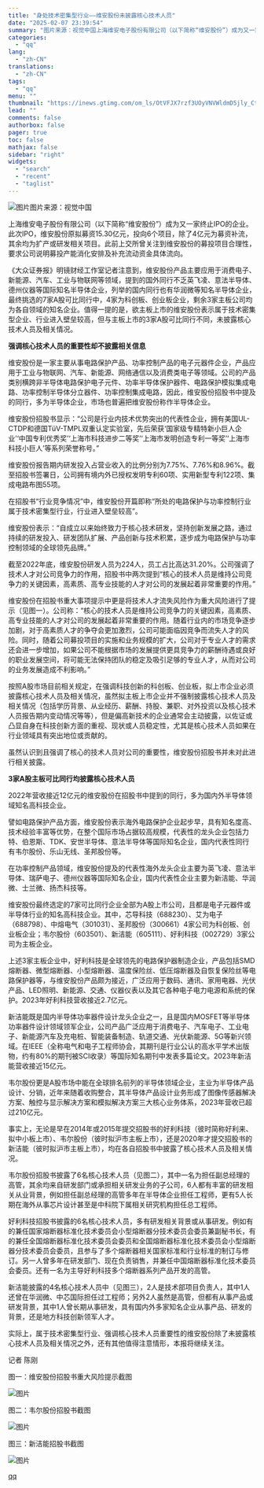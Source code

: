 ```yaml
---
title: "身处技术密集型行业——维安股份未披露核心技术人员"
date: "2025-02-07 23:39:54"
summary: "图片来源：视觉中国上海维安电子股份有限公司（以下简称“维安股份”）成为又一家终止IPO的企业。此次I..."
categories:
  - "qq"
lang:
  - "zh-CN"
translations:
  - "zh-CN"
tags:
  - "qq"
menu: ""
thumbnail: "https://inews.gtimg.com/om_ls/OtVFJX7rzf3UOyVNVWldmD5jly_CtjNC9VdW2REXXk9qEAA_640360/0"
lead: ""
comments: false
authorbox: false
pager: true
toc: false
mathjax: false
sidebar: "right"
widgets:
  - "search"
  - "recent"
  - "taglist"
---
```


![图片](https://inews.gtimg.com/om_bt/O4X9MpXiyQviL_qzsQoKRx8Yxuzm0VbiD3jDhMulzdHwYAA/641)图片来源：视觉中国

上海维安电子股份有限公司（以下简称“维安股份”）成为又一家终止IPO的企业。此次IPO，维安股份原拟募资15.30亿元，投向6个项目，除了4亿元为募资补流，其余均为扩产或研发相关项目。此前上交所曾关注到维安股份的募投项目合理性，要求公司说明募投产能消化安排及补充流动资金具体流向。

《大众证券报》明镜财经工作室记者注意到，维安股份产品主要应用于消费电子、新能源、汽车、工业与物联网等领域，提到的国外同行不乏英飞凌、意法半导体、德州仪器等国际知名半导体企业，列举的国内同行也有华润微等知名半导体企业，最终挑选的7家A股可比同行中，4家为科创板、创业板企业，剩余3家主板公司均为各自领域的知名企业。值得一提的是，欲主板上市的维安股份表示属于技术密集型企业、行业进入壁垒较高，但与主板上市的3家A股可比同行不同，未披露核心技术人员及相关情况。

**强调核心技术人员的重要性却不披露相关信息**

维安股份是一家主要从事电路保护产品、功率控制产品的电子元器件企业，产品应用于工业与物联网、汽车、新能源、网络通信以及消费类电子等领域。公司的产品类别横跨非半导体电路保护电子元件、功率半导体保护器件、电路保护模拟集成电路、功率控制半导体分立器件、功率控制集成电路，因此，维安股份招股书中提及的同行，多为半导体企业，市场也普遍把维安股份称作半导体企业。

维安股份招股书显示：“公司是行业内技术优势突出的代表性企业，拥有美国UL-CTDP和德国TüV-TMPL双重认定实验室，先后荣获‘国家级专精特新小巨人企业’‘中国专利优秀奖’‘上海市科技进步二等奖’‘上海市发明创造专利一等奖’‘上海市科技小巨人’等系列荣誉称号。”

维安股份报告期内研发投入占营业收入的比例分别为7.75%、7.76%和8.96%。截至招股书签署日，公司拥有境内外已授权发明专利60项、实用新型专利122项、集成电路布图55项。

在招股书“行业竞争情况”中，维安股份开篇即称“所处的电路保护与功率控制行业属于技术密集型行业，行业进入壁垒较高”。

维安股份表示：“自成立以来始终致力于核心技术研发，坚持创新发展之路，通过持续的研发投入、研发团队扩展、产品创新与技术积累，逐步成为电路保护与功率控制领域的全球领先品牌。”

截至2022年底，维安股份研发人员为224人，员工占比高达31.20%。公司强调了技术人才对公司竞争力的作用，招股书中两次提到“核心的技术人员是维持公司竞争力的关键因素，高素质、高专业技能的人才对公司的发展起着非常重要的作用。”

维安股份在招股书重大事项提示中更是将技术人才流失风险作为重大风险进行了提示（见图一）。公司称：“核心的技术人员是维持公司竞争力的关键因素，高素质、高专业技能的人才对公司的发展起着非常重要的作用。随着行业内的市场竞争逐步加剧，对于高素质人才的争夺会更加激烈，公司可能面临因竞争而流失人才的风险。同时，随着公司募投项目的实施和业务规模的扩大，公司对于专业人才的需求还会进一步增加，如果公司不能根据市场的发展提供更具竞争力的薪酬待遇或良好的职业发展空间，将可能无法保持团队的稳定及吸引足够的专业人才，从而对公司的业务发展造成不利影响。”

按照A股市场目前相关规定，在强调科技创新的科创板、创业板，拟上市企业必须披露核心技术人员及相关情况，虽然拟主板上市企业并不强制披露核心技术人员及相关情况（包括学历背景、从业经历、薪酬、持股、兼职、对外投资以及核心技术人员报告期内变动情况等等），但是偏高新技术的企业通常会主动披露，以佐证或凸显自身在科技创新方面的重视、现状或人员稳定性，尤其是核心技术人员如果在行业领域具有突出地位或贡献的。

虽然认识到且强调了核心的技术人员对公司的重要性，维安股份招股书并未对此进行相关披露。

**3家A股主板可比同行均披露核心技术人员**

2022年营收接近12亿元的维安股份在招股书中提到的同行，多为国内外半导体领域知名高科技企业。

譬如电路保护产品方面，维安股份表示海外电路保护企业起步早，具有知名度高、技术经验丰富等优势，在整个国际市场占据较高规模，代表性的龙头企业包括力特、伯恩斯、TDK、安世半导体、意法半导体等国际知名企业，国内代表性同行有韦尔股份、乐山无线、圣邦股份等。

在功率控制产品领域，维安股份提及的代表性海外龙头企业主要为英飞凌、意法半导体、瑞萨电子、德州仪器等国际知名企业，国内代表性企业主要为新洁能、华润微、士兰微、扬杰科技等。

维安股份最终选定的7家可比同行企业全部为A股上市公司，且都是电子元器件或半导体行业的知名高科技企业。其中，芯导科技（688230）、艾为电子（688798）、中熔电气（301031）、圣邦股份（300661）4家公司为科创板、创业板企业；韦尔股份（603501）、新洁能（605111）、好利科技（002729）3家公司为主板企业。

上述3家主板企业中，好利科技是全球领先的电路保护器制造企业，产品包括SMD熔断器、微型熔断器、小型熔断器、温度保险丝、低压熔断器及自恢复保险丝等电路保护器等，与维安股份产品颇为接近，广泛应用于数码、通讯、家用电器、光伏产品、LED照明、新能源、交通、仪器仪表以及其它各种电子电力电源和系统的保护。2023年好利科技营收接近2.7亿元。

新洁能既是国内半导体功率器件设计龙头企业之一，且是国内MOSFET等半导体功率器件设计领域领军企业，公司产品广泛应用于消费电子、汽车电子、工业电子、新能源汽车及充电桩、智能装备制造、轨道交通、光伏新能源、5G等新兴领域。在IEEE（全称电气和电子工程师协会，其期刊是行业公认的高水平学术出版物，约有80%的期刊被SCI收录）等国际知名期刊中发表多篇论文。2023年新洁能营收接近15亿元。

韦尔股份更是A股市场中能在全球排名前列的半导体领域企业，主业为半导体产品设计、分销，近年来随着收购整合，其半导体产品设计业务形成了图像传感器解决方案、触控与显示解决方案和模拟解决方案三大核心业务体系，2023年营收已超过210亿元。

事实上，无论是早在2014年或2015年提交招股书的好利科技（彼时简称好利来、拟中小板上市）、韦尔股份（彼时拟沪市主板上市），还是2020年才提交招股书的新洁能（彼时拟沪市主板上市），均在各自招股书中披露了核心技术人员及相关情况。

韦尔股份招股书披露了6名核心技术人员（见图二），其中一名为担任副总经理的高管，其余均来自研发部门或承担相关研发业务的子公司，6人都有丰富的研发相关从业背景，例如担任副总经理的高管多年在半导体企业担任工程师，更有5人长期在海外从事芯片设计甚至是中科院下属相关研究机构担任总工程师。

好利科技招股书披露的6名核心技术人员，多有研发相关背景或从事研发。例如有的兼任国家熔断器标准化技术委员会小型熔断器分技术委员会委员兼副秘书长，有的兼任全国熔断器标准化技术委员会委员和全国熔断器标准化技术委员会小型熔断器分技术委员会委员，且参与了多个熔断器相关国家标准和行业标准的制订与修订。另一人曾多年在研发部门、现在负责销售，并兼任中国熔断器标准化技术委员会委员。还有一名为主导好利科技多个熔断器系列产品开发的高管。

新洁能披露的4名核心技术人员中（见图三），2人是技术部项目负责人，其中1人还曾在华润微、中芯国际担任过工程师；另外2人虽然是高管，但都有从事产品或研发背景，其中1人曾长期从事研发，具有国内外多家知名企业从事产品、研发的背景，还是地方科技创新领军人才。

实际上，属于技术密集型行业、强调核心技术人员重要性的维安股份除了未披露核心技术人员及相关情况之外，还有其他值得注意情形，本报将继续关注。

记者 陈刚

图一：维安股份招股书重大风险提示截图

![图片](https://inews.gtimg.com/om_bt/OzEpU4pfq9ynM_8wlarUoCSYyfxuLhPvKnOi0IQ4O2Tg8AA/641)

图二：韦尔股份招股书截图

![图片](https://inews.gtimg.com/om_bt/OcphSeYWuy32paTIlNSWe_4yxDjiB0k4C9_a2-7ajImHIAA/641)

图三：新洁能招股书截图

![图片](https://inews.gtimg.com/om_bt/O2POqXR5fvJfmohAlfQZQGj_r-OReLWW5tjk2l5SxvDa8AA/641)

[qq](https://new.qq.com/rain/a/20250207A09FCS00)
